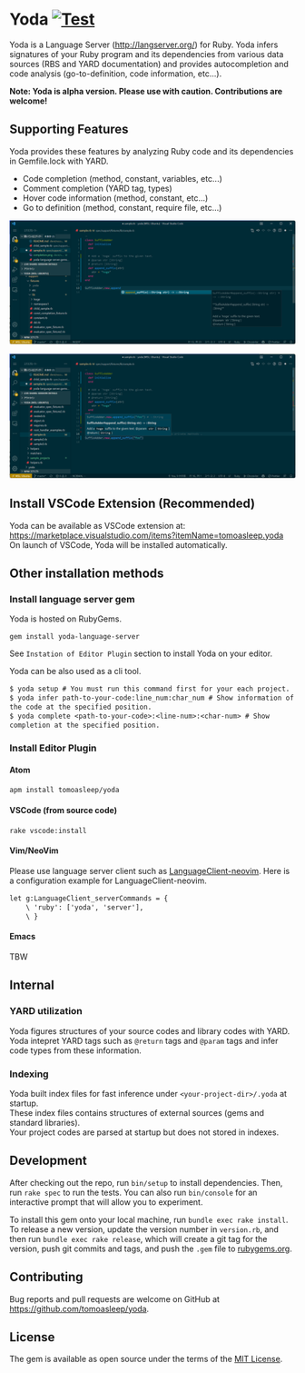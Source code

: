 # Yoda [![Test](https://github.com/tomoasleep/yoda/actions/workflows/test.yml/badge.svg)](https://github.com/tomoasleep/yoda/actions/workflows/test.yml)

Yoda is a Language Server (http://langserver.org/) for Ruby.
Yoda infers signatures of your Ruby program and its dependencies from various data sources (RBS and YARD documentation) and provides autocompletion and code analysis (go-to-definition, code information, etc...).  

**Note: Yoda is alpha version. Please use with caution. Contributions are welcome!**

## Supporting Features

Yoda provides these features by analyzing Ruby code and its dependencies in Gemfile.lock with YARD.

* Code completion (method, constant, variables, etc...)
* Comment completion (YARD tag, types)
* Hover code information (method, constant, etc...)
* Go to definition (method, constant, require file, etc...)

![](https://github.com/tomoasleep/yoda/blob/master/images/method-complete.png)

![](https://github.com/tomoasleep/yoda/blob/master/images/hover-method.png)

## Install VSCode Extension (Recommended)

Yoda can be available as VSCode extension at: https://marketplace.visualstudio.com/items?itemName=tomoasleep.yoda
On launch of VSCode, Yoda will be installed automatically.

## Other installation methods

### Install language server gem

Yoda is hosted on RubyGems.

```
gem install yoda-language-server
```

See `Instation of Editor Plugin` section to install Yoda on your editor.


Yoda can be also used as a cli tool.

```
$ yoda setup # You must run this command first for your each project.
$ yoda infer path-to-your-code:line_num:char_num # Show information of the code at the specified position.
$ yoda complete <path-to-your-code>:<line-num>:<char-num> # Show completion at the specified position.
```

### Install Editor Plugin

#### Atom

```
apm install tomoasleep/yoda
```

#### VSCode (from source code)

```
rake vscode:install
```

#### Vim/NeoVim

Please use language server client such as [LanguageClient-neovim](https://github.com/autozimu/LanguageClient-neovim).
Here is a configuration example for LanguageClient-neovim.

```vim
let g:LanguageClient_serverCommands = {
    \ 'ruby': ['yoda', 'server'],
    \ }
```

#### Emacs

TBW

## Internal

### YARD utilization

Yoda figures structures of your source codes and library codes with YARD.  
Yoda intepret YARD tags such as `@return` tags and `@param` tags and infer code types from these information.


### Indexing

Yoda built index files for fast inference under `<your-project-dir>/.yoda` at startup.  
These index files contains structures of external sources (gems and standard libraries).  
Your project codes are parsed at startup but does not stored in indexes.

## Development

After checking out the repo, run `bin/setup` to install dependencies. Then, run `rake spec` to run the tests. You can also run `bin/console` for an interactive prompt that will allow you to experiment.

To install this gem onto your local machine, run `bundle exec rake install`. To release a new version, update the version number in `version.rb`, and then run `bundle exec rake release`, which will create a git tag for the version, push git commits and tags, and push the `.gem` file to [rubygems.org](https://rubygems.org).

## Contributing

Bug reports and pull requests are welcome on GitHub at https://github.com/tomoasleep/yoda.

## License

The gem is available as open source under the terms of the [MIT License](https://opensource.org/licenses/MIT).
